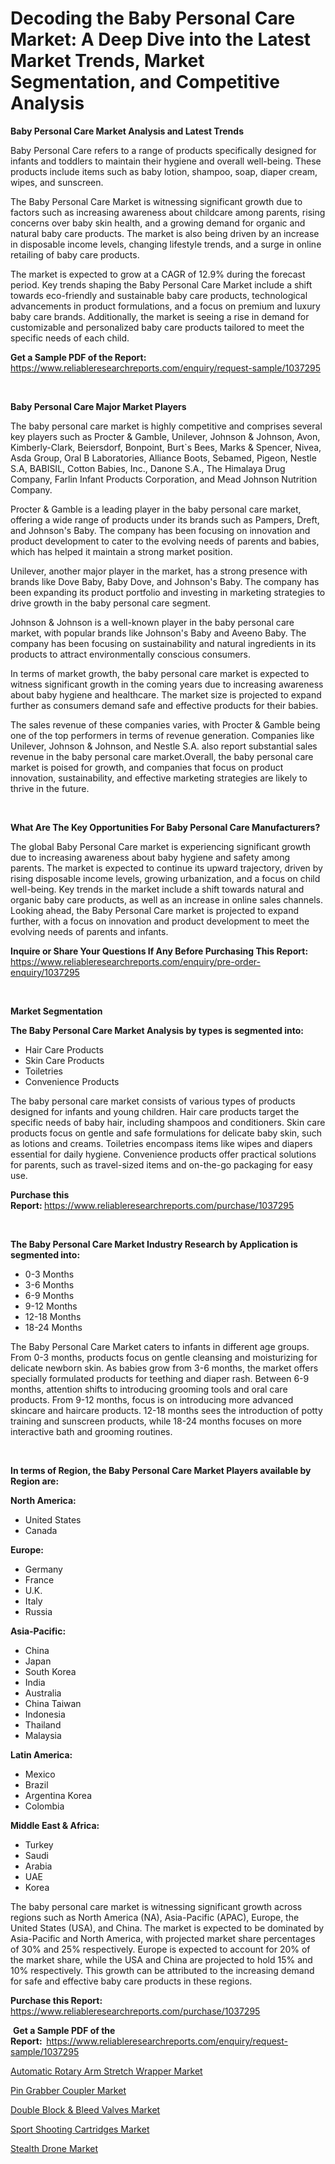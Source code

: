 <p><h1>Decoding the Baby Personal Care Market: A Deep Dive into the Latest Market Trends, Market Segmentation, and Competitive Analysis</h1></p><p><strong>Baby Personal Care Market Analysis and Latest Trends</strong></p>
<p><p>Baby Personal Care refers to a range of products specifically designed for infants and toddlers to maintain their hygiene and overall well-being. These products include items such as baby lotion, shampoo, soap, diaper cream, wipes, and sunscreen.</p><p>The Baby Personal Care Market is witnessing significant growth due to factors such as increasing awareness about childcare among parents, rising concerns over baby skin health, and a growing demand for organic and natural baby care products. The market is also being driven by an increase in disposable income levels, changing lifestyle trends, and a surge in online retailing of baby care products.</p><p>The market is expected to grow at a CAGR of 12.9% during the forecast period. Key trends shaping the Baby Personal Care Market include a shift towards eco-friendly and sustainable baby care products, technological advancements in product formulations, and a focus on premium and luxury baby care brands. Additionally, the market is seeing a rise in demand for customizable and personalized baby care products tailored to meet the specific needs of each child.</p></p>
<p><strong>Get a Sample PDF of the Report:&nbsp;</strong> <a href="https://www.reliableresearchreports.com/enquiry/request-sample/1037295">https://www.reliableresearchreports.com/enquiry/request-sample/1037295</a></p>
<p>&nbsp;</p>
<p><strong>Baby Personal Care Major Market Players</strong></p>
<p><p>The baby personal care market is highly competitive and comprises several key players such as Procter & Gamble, Unilever, Johnson & Johnson, Avon, Kimberly-Clark, Beiersdorf, Bonpoint, Burt`s Bees, Marks & Spencer, Nivea, Asda Group, Oral B Laboratories, Alliance Boots, Sebamed, Pigeon, Nestle S.A, BABISIL, Cotton Babies, Inc., Danone S.A., The Himalaya Drug Company, Farlin Infant Products Corporation, and Mead Johnson Nutrition Company.</p><p>Procter & Gamble is a leading player in the baby personal care market, offering a wide range of products under its brands such as Pampers, Dreft, and Johnson's Baby. The company has been focusing on innovation and product development to cater to the evolving needs of parents and babies, which has helped it maintain a strong market position.</p><p>Unilever, another major player in the market, has a strong presence with brands like Dove Baby, Baby Dove, and Johnson's Baby. The company has been expanding its product portfolio and investing in marketing strategies to drive growth in the baby personal care segment.</p><p>Johnson & Johnson is a well-known player in the baby personal care market, with popular brands like Johnson's Baby and Aveeno Baby. The company has been focusing on sustainability and natural ingredients in its products to attract environmentally conscious consumers.</p><p>In terms of market growth, the baby personal care market is expected to witness significant growth in the coming years due to increasing awareness about baby hygiene and healthcare. The market size is projected to expand further as consumers demand safe and effective products for their babies.</p><p>The sales revenue of these companies varies, with Procter & Gamble being one of the top performers in terms of revenue generation. Companies like Unilever, Johnson & Johnson, and Nestle S.A. also report substantial sales revenue in the baby personal care market.Overall, the baby personal care market is poised for growth, and companies that focus on product innovation, sustainability, and effective marketing strategies are likely to thrive in the future.</p></p>
<p>&nbsp;</p>
<p><strong>What Are The Key Opportunities For Baby Personal Care Manufacturers?</strong></p>
<p><p>The global Baby Personal Care market is experiencing significant growth due to increasing awareness about baby hygiene and safety among parents. The market is expected to continue its upward trajectory, driven by rising disposable income levels, growing urbanization, and a focus on child well-being. Key trends in the market include a shift towards natural and organic baby care products, as well as an increase in online sales channels. Looking ahead, the Baby Personal Care market is projected to expand further, with a focus on innovation and product development to meet the evolving needs of parents and infants.</p></p>
<p><strong>Inquire or Share Your Questions If Any Before Purchasing This Report:</strong> <a href="https://www.reliableresearchreports.com/enquiry/pre-order-enquiry/1037295">https://www.reliableresearchreports.com/enquiry/pre-order-enquiry/1037295</a></p>
<p>&nbsp;</p>
<p><strong>Market Segmentation</strong></p>
<p><strong>The Baby Personal Care Market Analysis by types is segmented into:</strong></p>
<p><ul><li>Hair Care Products</li><li>Skin Care Products</li><li>Toiletries</li><li>Convenience Products</li></ul></p>
<p><p>The baby personal care market consists of various types of products designed for infants and young children. Hair care products target the specific needs of baby hair, including shampoos and conditioners. Skin care products focus on gentle and safe formulations for delicate baby skin, such as lotions and creams. Toiletries encompass items like wipes and diapers essential for daily hygiene. Convenience products offer practical solutions for parents, such as travel-sized items and on-the-go packaging for easy use.</p></p>
<p><strong>Purchase this Report:&nbsp;</strong><a href="https://www.reliableresearchreports.com/purchase/1037295">https://www.reliableresearchreports.com/purchase/1037295</a></p>
<p>&nbsp;</p>
<p><strong>The Baby Personal Care Market Industry Research by Application is segmented into:</strong></p>
<p><ul><li>0-3 Months</li><li>3-6 Months</li><li>6-9 Months</li><li>9-12 Months</li><li>12-18 Months</li><li>18-24 Months</li></ul></p>
<p><p>The Baby Personal Care Market caters to infants in different age groups. From 0-3 months, products focus on gentle cleansing and moisturizing for delicate newborn skin. As babies grow from 3-6 months, the market offers specially formulated products for teething and diaper rash. Between 6-9 months, attention shifts to introducing grooming tools and oral care products. From 9-12 months, focus is on introducing more advanced skincare and haircare products. 12-18 months sees the introduction of potty training and sunscreen products, while 18-24 months focuses on more interactive bath and grooming routines.</p></p>
<p>&nbsp;</p>
<p><strong>In terms of Region, the Baby Personal Care Market Players available by Region are:</strong></p>
<p>
    <p> <strong> North America: </strong>
        <ul>
            <li>United States</li>
            <li>Canada</li>
        </ul>
        </p> 
    <p> <strong> Europe: </strong>
        <ul>
            <li>Germany</li>
            <li>France</li>
            <li>U.K.</li>
            <li>Italy</li>
            <li>Russia</li>
        </ul>
        </p> 
    <p> <strong> Asia-Pacific: </strong>
        <ul>
            <li>China</li>
            <li>Japan</li>
            <li>South Korea</li>
            <li>India</li>
            <li>Australia</li>
            <li>China Taiwan</li>
            <li>Indonesia</li>
            <li>Thailand</li>
            <li>Malaysia</li>
        </ul>
        </p> 
    <p> <strong> Latin America: </strong>
        <ul>
            <li>Mexico</li>
            <li>Brazil</li>
            <li>Argentina Korea</li>
            <li>Colombia</li>
        </ul>
        </p> 
    <p> <strong> Middle East & Africa: </strong>
        <ul>
            <li>Turkey</li>
            <li>Saudi</li>
            <li>Arabia</li>
            <li>UAE</li>
            <li>Korea</li>
        </ul>
    </p>
    </p>
<p><p>The baby personal care market is witnessing significant growth across regions such as North America (NA), Asia-Pacific (APAC), Europe, the United States (USA), and China. The market is expected to be dominated by Asia-Pacific and North America, with projected market share percentages of 30% and 25% respectively. Europe is expected to account for 20% of the market share, while the USA and China are projected to hold 15% and 10% respectively. This growth can be attributed to the increasing demand for safe and effective baby care products in these regions.</p></p>
<p><strong>Purchase this Report: </strong><a href="https://www.reliableresearchreports.com/purchase/1037295">https://www.reliableresearchreports.com/purchase/1037295</a></p>
<p>&nbsp;<strong>Get a Sample PDF of the Report:&nbsp;&nbsp;</strong><a href="https://www.reliableresearchreports.com/enquiry/request-sample/1037295">https://www.reliableresearchreports.com/enquiry/request-sample/1037295</a></p>
<p><strong></strong></p>
<p><p><a href="https://medium.com/@petrawillms/automatic-rotary-arm-stretch-wrapper-market-report-reveals-the-latest-trends-and-growth-b127cd6b8fc4">Automatic Rotary Arm Stretch Wrapper Market</a></p><p><a href="https://medium.com/@petrawillms/pin-grabber-coupler-market-size-market-outlook-and-market-forecast-2024-to-2031-4d83e181d002">Pin Grabber Coupler Market</a></p><p><a href="https://github.com/laholand/Market-Research-Report-List-1/blob/main/double-block-bleed-valves-market.md">Double Block & Bleed Valves Market</a></p><p><a href="https://github.com/aliciawhite5576/Market-Research-Report-List-3/blob/main/sport-shooting-cartridges-market.md">Sport Shooting Cartridges Market</a></p><p><a href="https://medium.com/@petrawillms/stealth-drone-market-exploring-market-share-market-trends-and-future-growth-4bae8c50327b">Stealth Drone Market</a></p></p>